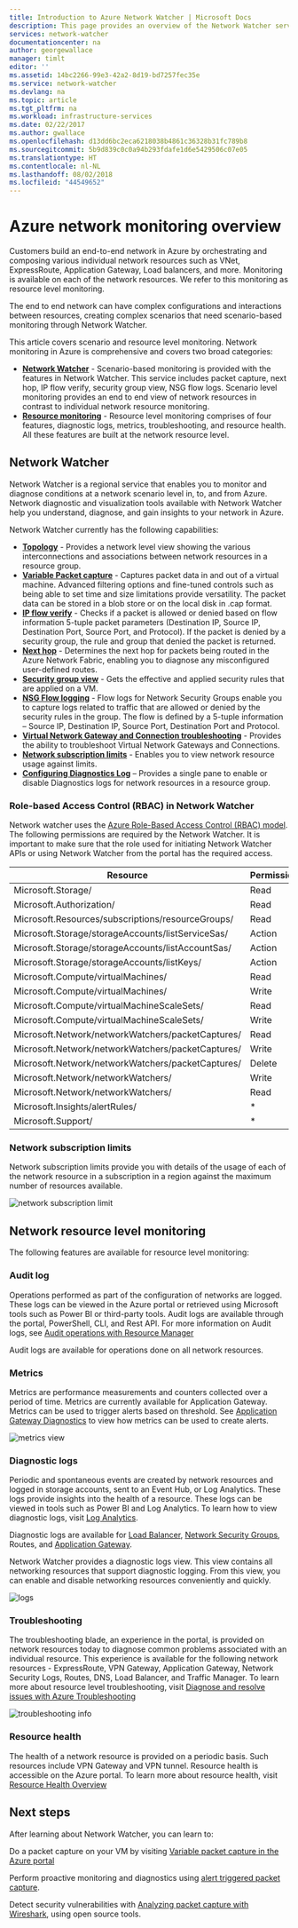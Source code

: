```yaml
---
title: Introduction to Azure Network Watcher | Microsoft Docs
description: This page provides an overview of the Network Watcher service for monitoring and visualizing network connected resources in Azure
services: network-watcher
documentationcenter: na
author: georgewallace
manager: timlt
editor: ''
ms.assetid: 14bc2266-99e3-42a2-8d19-bd7257fec35e
ms.service: network-watcher
ms.devlang: na
ms.topic: article
ms.tgt_pltfrm: na
ms.workload: infrastructure-services
ms.date: 02/22/2017
ms.author: gwallace
ms.openlocfilehash: d13dd6bc2eca6218038b4861c36328b31fc789b8
ms.sourcegitcommit: 5b9d839c0c0a94b293fdafe1d6e5429506c07e05
ms.translationtype: HT
ms.contentlocale: nl-NL
ms.lasthandoff: 08/02/2018
ms.locfileid: "44549652"
---
```

# <a name="azure-network-monitoring-overview"></a>Azure network monitoring overview

Customers build an end-to-end network in Azure by orchestrating and composing various individual network resources such as VNet, ExpressRoute, Application Gateway, Load balancers, and more. Monitoring is available on each of the network resources. We refer to this monitoring as resource level monitoring.

The end to end network can have complex configurations and interactions between resources, creating complex scenarios that need scenario-based monitoring through Network Watcher.

This article covers scenario and resource level monitoring. Network monitoring in Azure is comprehensive and covers two broad categories:

* [**Network Watcher**](#network-watcher) - Scenario-based monitoring is provided with the features in Network Watcher. This service includes packet capture, next hop, IP flow verify, security group view, NSG flow logs. Scenario level monitoring provides an end to end view of network resources in contrast to individual network resource monitoring.
* [**Resource monitoring**](#network-resource-level-monitoring) - Resource level monitoring comprises of four features, diagnostic logs, metrics, troubleshooting, and resource health. All these features are built at the network resource level.

## <a name="network-watcher"></a>Network Watcher

Network Watcher is a regional service that enables you to monitor and diagnose conditions at a network scenario level in, to, and from Azure. Network diagnostic and visualization tools available with Network Watcher help you understand, diagnose, and gain insights to your network in Azure.

Network Watcher currently has the following capabilities:

* **[Topology](network-watcher-topology-overview.md)** - Provides a network level view showing the various interconnections and associations between network resources in a resource group.
* **[Variable Packet capture](network-watcher-packet-capture-overview.md)** - Captures packet data in and out of a virtual machine. Advanced filtering options and fine-tuned controls such as being able to set time and size limitations provide versatility. The packet data can be stored in a blob store or on the local disk in .cap format.
* **[IP flow verify](network-watcher-ip-flow-verify-overview.md)** - Checks if a packet is allowed or denied based on flow information 5-tuple packet parameters (Destination IP, Source IP, Destination Port, Source Port, and Protocol). If the packet is denied by a security group, the rule and group that denied the packet is returned.
* **[Next hop](network-watcher-next-hop-overview.md)** - Determines the next hop for packets being routed in the Azure Network Fabric, enabling you to diagnose any misconfigured user-defined routes.
* **[Security group view](network-watcher-security-group-view-overview.md)** - Gets the effective and applied security rules that are applied on a VM.
* **[NSG Flow logging](network-watcher-nsg-flow-logging-overview.md)** - Flow logs for Network Security Groups enable you to capture logs related to traffic that are allowed or denied by the security rules in the group. The flow is defined by a 5-tuple information – Source IP, Destination IP, Source Port, Destination Port and Protocol.
* **[Virtual Network Gateway and Connection troubleshooting](network-watcher-troubleshoot-manage-rest.md)** - Provides the ability to troubleshoot Virtual Network Gateways and Connections.
* **[Network subscription limits](#network-subscription-limits)** - Enables you to view network resource usage against limits.
* **[Configuring Diagnostics Log](#diagnostic-logs)** – Provides a single pane to enable or disable Diagnostics logs for network resources in a resource group.

### <a name="role-based-access-control-rbac-in-network-watcher"></a>Role-based Access Control (RBAC) in Network Watcher

Network watcher uses the [Azure Role-Based Access Control (RBAC) model](../active-directory/role-based-access-control-what-is.md). The following permissions are required by the Network Watcher. It is important to make sure that the role used for initiating Network Watcher APIs or using Network Watcher from the portal has the required access.

|Resource| Permission|
|---|---|
|Microsoft.Storage/ |Read|
|Microsoft.Authorization/| Read|
|Microsoft.Resources/subscriptions/resourceGroups/| Read|
|Microsoft.Storage/storageAccounts/listServiceSas/ | Action|
|Microsoft.Storage/storageAccounts/listAccountSas/ |Action|
|Microsoft.Storage/storageAccounts/listKeys/ | Action|
|Microsoft.Compute/virtualMachines/ |Read|
|Microsoft.Compute/virtualMachines/ |Write|
|Microsoft.Compute/virtualMachineScaleSets/ |Read|
|Microsoft.Compute/virtualMachineScaleSets/ |Write|
|Microsoft.Network/networkWatchers/packetCaptures/| Read|
|Microsoft.Network/networkWatchers/packetCaptures/| Write|
|Microsoft.Network/networkWatchers/packetCaptures/| Delete|
|Microsoft.Network/networkWatchers/ |Write|
|Microsoft.Network/networkWatchers/| Read|
|Microsoft.Insights/alertRules/ |*|
|Microsoft.Support/| *|

### <a name="network-subscription-limits"></a>Network subscription limits

Network subscription limits provide you with details of the usage of each of the network resource in a subscription in a region against the maximum number of resources available.

![network subscription limit][nsl]

## <a name="network-resource-level-monitoring"></a>Network resource level monitoring

The following features are available for resource level monitoring:

### <a name="audit-log"></a>Audit log

Operations performed as part of the configuration of networks are logged. These logs can be viewed in the Azure portal or retrieved using Microsoft tools such as Power BI or third-party tools. Audit logs are available through the portal, PowerShell, CLI, and Rest API. For more information on Audit logs, see [Audit operations with Resource Manager](../resource-group-audit.md)

Audit logs are available for operations done on all network resources.

### <a name="metrics"></a>Metrics

Metrics are performance measurements and counters collected over a period of time. Metrics are currently available for Application Gateway. Metrics can be used to trigger alerts based on threshold. See [Application Gateway Diagnostics](../application-gateway/application-gateway-diagnostics.md) to view how metrics can be used to create alerts.

![metrics view][metrics]

### <a name="diagnostic-logs"></a>Diagnostic logs

Periodic and spontaneous events are created by network resources and logged in storage accounts, sent to an Event Hub, or Log Analytics. These logs provide insights into the health of a resource. These logs can be viewed in tools such as Power BI and Log Analytics. To learn how to view diagnostic logs, visit [Log Analytics](../log-analytics/log-analytics-azure-networking-analytics.md).

Diagnostic logs are available for [Load Balancer](../load-balancer/load-balancer-monitor-log.md), [Network Security Groups](../virtual-network/virtual-network-nsg-manage-log.md), Routes, and [Application Gateway](../application-gateway/application-gateway-diagnostics.md).

Network Watcher provides a diagnostic logs view. This view contains all networking resources that support diagnostic logging. From this view, you can enable and disable networking resources conveniently and quickly.

![logs][logs]

### <a name="troubleshooting"></a>Troubleshooting

The troubleshooting blade, an experience in the portal, is provided on network resources today to diagnose common problems associated with an individual resource. This experience is available for the following network resources - ExpressRoute, VPN Gateway, Application Gateway, Network Security Logs, Routes, DNS, Load Balancer, and Traffic Manager. To learn more about resource level troubleshooting, visit [Diagnose and resolve issues with Azure Troubleshooting](https://azure.microsoft.com/blog/azure-troubleshoot-diagonse-resolve-issues/)

![troubleshooting info][TS]

### <a name="resource-health"></a>Resource health

The health of a network resource is provided on a periodic basis. Such resources include VPN Gateway and VPN tunnel. Resource health is accessible on the Azure portal. To learn more about resource health, visit [Resource Health Overview](../resource-health/resource-health-overview.md)

## <a name="next-steps"></a>Next steps

After learning about Network Watcher, you can learn to:

Do a packet capture on your VM by visiting [Variable packet capture in the Azure portal](network-watcher-packet-capture-manage-portal.md)

Perform proactive monitoring and diagnostics using [alert triggered packet capture](network-watcher-alert-triggered-packet-capture.md).

Detect security vulnerabilities with [Analyzing packet capture with Wireshark](network-watcher-deep-packet-inspection.md), using open source tools.

<!--Image references-->
[TS]: https://docstestmedia1.blob.core.windows.net/azure-media/articles/network-watcher/media/network-watcher-monitoring-overview/troubleshooting.png
[logs]: https://docstestmedia1.blob.core.windows.net/azure-media/articles/network-watcher/media/network-watcher-monitoring-overview/logs.png
[metrics]: https://docstestmedia1.blob.core.windows.net/azure-media/articles/network-watcher/media/network-watcher-monitoring-overview/metrics.png
[nsl]: https://docstestmedia1.blob.core.windows.net/azure-media/articles/network-watcher/media/network-watcher-monitoring-overview/nsl.png















